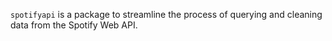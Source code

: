 `spotifyapi` is a package to streamline the process of querying and cleaning data from the Spotify Web API.